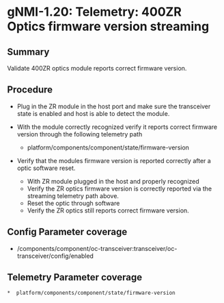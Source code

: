 # gNMI-1.20: Telemetry: 400ZR Optics firmware version streaming

## Summary

Validate 400ZR optics module reports correct firmware version.

## Procedure

*   Plug in the ZR module in the host port and make sure the transceiver 
    state is enabled and host is able to detect the module.
*   With the module correctly recognized verify it reports correct firmware
    version through the following telemetry path
    *   platform/components/component/state/firmware-version

*   Verify that the modules firmware version is reported correctly after a
    optic software reset.

    *   With ZR module plugged in the host and properly recognized 
    *   Verify the ZR optics firmware version is correctly reported via the 
        streaming telemetry path above.
    *   Reset the optic through software
    *   Verify the ZR optics still reports correct firmware version. 

## Config Parameter coverage

*   /components/component/oc-transceiver:transceiver/oc-transceiver/config/enabled

## Telemetry Parameter coverage

    *  platform/components/component/state/firmware-version